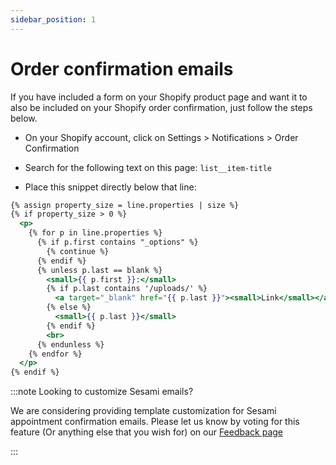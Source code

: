 ```yaml
---
sidebar_position: 1
---
```


# Order confirmation emails

If you have included a form on your Shopify product page and want it to also be included on your Shopify order confirmation, just follow the steps below.

- On your Shopify account, click on Settings > Notifications > Order Confirmation

- Search for the following text on this page: `list__item-title`

- Place this snippet directly below that line:

```handlebars
{% assign property_size = line.properties | size %}
{% if property_size > 0 %}
  <p>
    {% for p in line.properties %}
      {% if p.first contains "_options" %}
        {% continue %}
      {% endif %}
      {% unless p.last == blank %}
        <small>{{ p.first }}:</small>
        {% if p.last contains '/uploads/' %}
          <a target="_blank" href="{{ p.last }}"><small>Link</small></a>
        {% else %}
          <small>{{ p.last }}</small>
        {% endif %}
        <br>
      {% endunless %}
    {% endfor %}
  </p>
{% endif %}
```

:::note Looking to customize Sesami emails?

We are considering providing template customization for Sesami appointment confirmation emails. Please let us know by voting for this feature (Or anything else that you wish for) on our [Feedback page](https://sesami.co/feedback/)

:::
